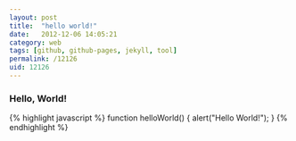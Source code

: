 ```yaml
---
layout: post
title:  "hello world!"
date:   2012-12-06 14:05:21
category: web
tags: [github, github-pages, jekyll, tool]
permalink: /12126
uid: 12126
---
```

<h3>Hello, World!</h3>

{% highlight javascript %}
function helloWorld() {
    alert("Hello World!");
}
{% endhighlight %}